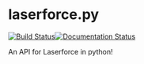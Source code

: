 # laserforce.py
[![Build Status](https://travis-ci.org/SpookyBear0/laserforce.py.svg?branch=master)](https://travis-ci.org/SpookyBear0/laserforce.py)[![Documentation Status](https://readthedocs.org/projects/laserforcepy/badge/?version=latest)](https://laserforcepy.readthedocs.io/en/latest/?badge=latest)

An API for Laserforce in python!
